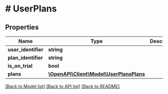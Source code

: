 # # UserPlans

## Properties

Name | Type | Description | Notes
------------ | ------------- | ------------- | -------------
**user_identifier** | **string** |  | [optional]
**plan_identifier** | **string** |  | [optional]
**is_on_trial** | **bool** |  | [optional]
**plans** | [**\OpenAPI\Client\Model\UserPlansPlans**](UserPlansPlans.md) |  | [optional]

[[Back to Model list]](../../README.md#models) [[Back to API list]](../../README.md#endpoints) [[Back to README]](../../README.md)

